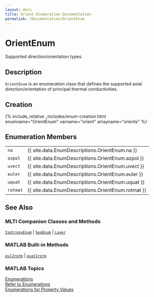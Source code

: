 ```yaml
---
layout: docs
title: Orient Enumeration Documentation
permalink: /Documentation/OrientEnum
---
```


# OrientEnum

Supported direction/orientation types

## Description

`OrientEnum` is an enumeration class that defines the supported axial direction/orientation of principal thermal conductivities.

## Creation

{% include_relative _includes/enum-creation.html enumname="OrientEnum" varname="orient" arrayname="orients" %}

## Enumeration Members

<table>
  <tr>
    <td>
      <code>na</code>
    </td>
    <td>
      {{ site.data.EnumDescriptions.OrientEnum.na }}
    </td>
  </tr>
  <tr>
    <td>
      <code>azpol</code>
    </td>
    <td>
      {{ site.data.EnumDescriptions.OrientEnum.azpol }}
    </td>
  </tr>
    <tr>
    <td>
      <code>uvect</code>
    </td>
    <td>
      {{ site.data.EnumDescriptions.OrientEnum.uvect }}
    </td>
  </tr>
    <tr>
    <td>
      <code>euler</code>
    </td>
    <td>
      {{ site.data.EnumDescriptions.OrientEnum.euler }}
    </td>
  </tr>
      <tr>
    <td>
      <code>uquat</code>
    </td>
    <td>
      {{ site.data.EnumDescriptions.OrientEnum.uquat }}
    </td>
  </tr>
      <tr>
    <td>
      <code>rotmat</code>
    </td>
    <td>
      {{ site.data.EnumDescriptions.OrientEnum.rotmat }}
    </td>
  </tr>
</table>

## See Also
### MLTI Companion Classes and Methods
[`IsotropyEnum`](/MLTI/Documentation/IsotropyEnum) | [`SeqEnum`](/MLTI/Documentation/SeqEnum) | [`Layer`](/MLTI/Documentation/Layer)

### MATLAB Built-in Methods
[`eul2rotm`](https://www.mathworks.com/help/robotics/ref/eul2rotm.html) | [`quat2rotm`](https://www.mathworks.com/help/robotics/ref/quat2rotm.html)

### MATLAB Topics
[Enumerations](https://www.mathworks.com/help/matlab/enumeration-classes.html)<br>
[Refer to Enumerations](https://www.mathworks.com/help/matlab/matlab_oop/how-to-refer-to-enumerations.html)<br>
[Enumerations for Property Values](https://www.mathworks.com/help/matlab/matlab_oop/restrict-property-values-to-enumerations.html)











